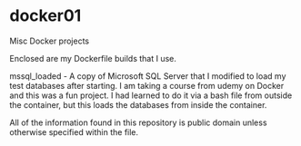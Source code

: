 # docker01
Misc Docker projects

Enclosed are my Dockerfile builds that I use.

mssql_loaded - A copy of Microsoft SQL Server that I modified to load my test databases after starting.  I am taking a course from udemy on Docker and this was a fun project.  I had learned to do it via a bash file from outside the container, but this loads the databases from inside the container.



All of the information found in this repository is public domain unless otherwise specified within the file.

